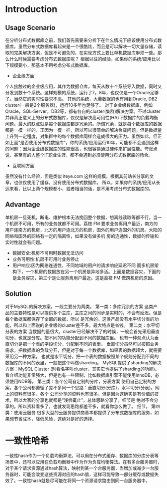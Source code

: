 

# Introduction

## Usage Scenario

在分析分布式数据库之前，我们首先需要来分析下在什么情况下应该使用分布式数据库。虽然分布式数据库看起来是一个很酷炫，而且是可以解决一切大量存储，读取的完美解决方案，但是不可避免的，在实现方式上要比单机数据库麻烦一些。那么什么时候需要考虑分布式数据库呢？ 根据以往的经验，如果你的系统/应用比以下规模要小，那基本不用考虑分布式数据库。

- 企业级方面

个人接触过的企业级应用，其作为数据仓库，每天从数十个系统导入数据，同时又分发到数十个系统。这样规模的系统，运行了7，8年，也仅仅是一个Oracle足够了。当然它的实时性要求不高。 其他的系统，大量数据的也有用到Oracle, DB2 cluster(一般是2个服务器)，运行10多年也足够了。
对于企业级数据库，例如Oracle，SQL-Server，DB2等，都有各自的cluster(集群)解决方案。不过cluster并非真正意义上的分布式数据库，仅仅是解决高可用性(HA)下数据库的负载均衡问题。最大的缺点就是每个数据库都是冗余的。所谓冗余，就是每个数据库的数据都是一模一样的，正因为一模一样，所以可以很简单的解决负载问题。但是数据量上升到一定程度，对集群中的每个数据库同样会造成很大的压力。虽然如此，但正如上面“是否使用分布式数据库”，你的系统/应用运行10年，可能都不会遇到这样的问题：因为企业级数据库的性能很高，也很容易通过硬件来扩展性能。夸张点说，甚至有的人整个IT职业生涯，都不会遇到必须使用分布式数据库的场合。

- 互联网方面

虽然没有什么经验，但是类似 iteye.com 这样的规模，根据其前站长分享的文章，也仅仅使用了缓存，没有使用分布式数据库。 所以，如果你的系统/应用从长远来看，比以上两个规模都小，或者相当的话，是不用考虑分布式数据库的。




## Advantage

单机房一旦死机，断电、维护根本无法挽回整个数据，想离线读取等都不行。当一个机房不可用，所有的业务就都不可用。荔枝 FM 要求业务离用户最近，南方的用户连南方的机房，北方的用户连北方的机房，国外的用户连国外的机房。大陆的网络和国外的网络有一定的隔离性，如果没有做多机 房的连通性，数据的传输和实时性就会有问题。
- 数据安全:机房不可用时数据无法访问
- 业务可用性:机房不可用时业务停止
- 用户响应:因为网络连通性，不同地域的用户的请求响应延迟不同
而多机房架构下，一个机房的数据放在另一个机房是异地多活。上面是数据容灾，下面的是业务容灾，第三个是让服务离用户最近。这是荔枝 FM 做跨机房的原因。


## Solution
对于MySQL的解决方案，一般主要分为两类。
第一类：多库冗余的方案
这类产品的主要特性是可以提供多个主库，主库之间的同步是实时的，不会有延迟。但是每个数据库都保存了全部的数据，所以
是冗余的。这类产品没有水平切分表的功能，所以和上面说的企业级的cluster差不多。最大特点是省钱。
第二类：水平切分表的方案
当数据的量很大，cluster已经解决不了的时候，一般会首先采用垂直切分，也就是分库。把不同的功能分配到不同的数据库里。
也有一种观点认为垂直切分是把一个表的字段切分，分配到不同的表里。
垂直切分虽然可以按照业务需求，把数据库的负载分开，但是对于每一个数据库，如果表的数据超大，就需要采用另一种方案，
也就是水平切分，把一个表的数据按照某个规则分配到不同的数据库的不同的表里，一般把这个叫做sharding。
MySQL提供了sharding的解决方案：MySQL Cluster (别看名字叫cluster，其实它也提供了sharding的功能)。
看介绍功能非常强大，但是也有一些限制，比如数据库引擎不能使用innoDB，必须使用NDB等。
第三类：各个公司自定制的分库，分表方案
使用自己定制的方案，各个公司都遵循了差不多同一个思路：垂直切分(分库)，水平切分(分表)。网上的资料有很多，各个
公司分享的资料也有很多。但是因为这确实是有价值的技术，所以大家的分享也就都是“浅尝辄止”，总体思路分享了，细节是
绝对不会分享的。所以资料看多了，也就发现思路都差不多，就看你怎么做了。
细节。
第四类：使用云服务
很多大型的云服务提供商基本都提供了分布式数据库的服务，如果想节省成本，降低风险，这绝对是好的选择。



# 一致性哈希
一致性hash作为一个负载均衡算法，可以用在分布式缓存、数据库的分库分表等场景中，还可以应用在负载均衡器中作为作为负载均衡算法。在有多台服务器时，对于某个请求资源通过hash算法，映射到某一个台服务器，当增加或减少一台服务器时，可能会改变这些资源对应的hash值，这样可能导致一部分缓存或数据失效了。一致性hash就是尽可能在将同一个资源请求路由到同一台服务器中。



